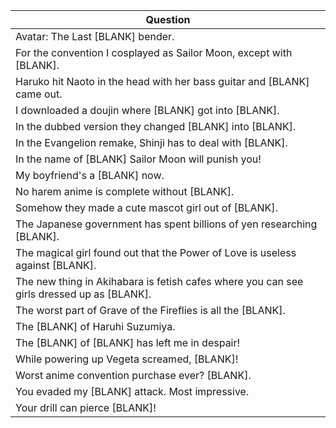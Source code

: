 Question |
--- |
Avatar: The Last [BLANK] bender. |
For the convention I cosplayed as Sailor Moon, except with [BLANK]. |
Haruko hit Naoto in the head with her bass guitar and [BLANK] came out. |
I downloaded a doujin where [BLANK] got into [BLANK]. |
In the dubbed version they changed [BLANK] into [BLANK]. |
In the Evangelion remake, Shinji has to deal with [BLANK]. |
In the name of [BLANK] Sailor Moon will punish you! |
My boyfriend's a [BLANK] now. |
No harem anime is complete without [BLANK]. |
Somehow they made a cute mascot girl out of [BLANK]. |
The Japanese government has spent billions of yen researching [BLANK]. |
The magical girl found out that the Power of Love is useless against [BLANK]. |
The new thing in Akihabara is fetish cafes where you can see girls dressed up as [BLANK]. |
The worst part of Grave of the Fireflies is all the [BLANK]. |
The [BLANK] of Haruhi Suzumiya. |
The [BLANK] of [BLANK] has left me in despair! |
While powering up Vegeta screamed, [BLANK]! |
Worst anime convention purchase ever? [BLANK]. |
You evaded my [BLANK] attack. Most impressive. |
Your drill can pierce [BLANK]! |
